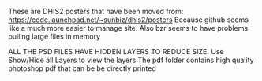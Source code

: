 These are DHIS2 posters that have been moved from: https://code.launchpad.net/~sunbiz/dhis2/posters
Because github seems like a much more easier to manage site. Also bzr seems to have problems pulling large files in memory

ALL THE PSD FILES HAVE HIDDEN LAYERS TO REDUCE SIZE. Use Show/Hide all Layers to view the layers
The pdf folder contains high quality photoshop pdf that can be be directly printed